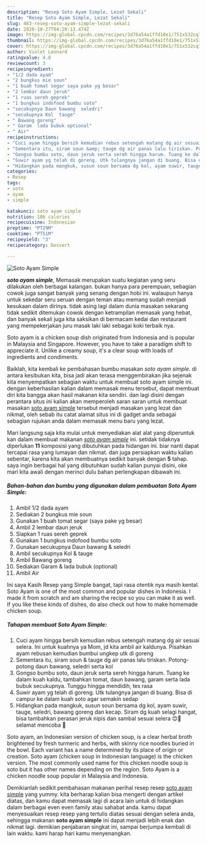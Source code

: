 ```yaml
---
description: "Resep Soto Ayam Simple, Lezat Sekali"
title: "Resep Soto Ayam Simple, Lezat Sekali"
slug: 463-resep-soto-ayam-simple-lezat-sekali
date: 2020-10-27T04:20:13.474Z
image: https://img-global.cpcdn.com/recipes/3d76a54a1ffd10e1/751x532cq70/soto-ayam-simple-foto-resep-utama.jpg
thumbnail: https://img-global.cpcdn.com/recipes/3d76a54a1ffd10e1/751x532cq70/soto-ayam-simple-foto-resep-utama.jpg
cover: https://img-global.cpcdn.com/recipes/3d76a54a1ffd10e1/751x532cq70/soto-ayam-simple-foto-resep-utama.jpg
author: Violet Leonard
ratingvalue: 4.8
reviewcount: 3
recipeingredient:
- "1/2 dada ayam"
- "2 bungkus mie soun"
- "1 buah tomat segar saya pake yg besar"
- "2 lembar daun jeruk"
- "1 ruas sereh geprek"
- "1 bungkus indofood bumbu soto"
- "secukupnya Daun bawang  seledri"
- "secukupnya Kol  tauge"
- " Bawang goreng"
- " Garam  lada bubuk optional"
- " Air"
recipeinstructions:
- "Cuci ayam hingga bersih kemudian rebus setengah matang dg air sesuai selera. Ini untuk kuahnya ya Mom, jd kita ambil air kaldunya. Pisahkan ayam rebusan kemudian bumbui ungkep utk di goreng"
- "Sementara itu, siram soun &amp; tauge dg air panas lalu tiriskan. Potong-potong daun bawang, seledri serta kol"
- "Gongso bumbu soto, daun jeruk serta sereh hingga harum. Tuang ke dalam kuah kaldu, tambahkan tomat, daun bawang, garam serta lada bubuk secukupnya. Tunggu hingga mendidih, tes rasa"
- "Suwir ayam yg telah di goreng. Utk tulangnya jangan di buang. Bisa di campur ke dalam kuah soto agar semakin sedap"
- "Hidangkan pada mangkuk, susun soun bersama dg kol, ayam suwir, tauge, seledri, bawang goreng dan kecap. Siram dg kuah selagi hangat, bisa tambahkan perasan jeruk nipis dan sambal sesuai selera 😊🤗 selamat mencoba 🙏"
categories:
- Resep
tags:
- soto
- ayam
- simple

katakunci: soto ayam simple 
nutrition: 186 calories
recipecuisine: Indonesian
preptime: "PT29M"
cooktime: "PT51M"
recipeyield: "3"
recipecategory: Dessert

---
```



![Soto Ayam Simple](https://img-global.cpcdn.com/recipes/3d76a54a1ffd10e1/751x532cq70/soto-ayam-simple-foto-resep-utama.jpg)

<b><i>soto ayam simple</i></b>, Memasak merupakan suatu kegiatan yang seru dilakukan oleh berbagai kalangan. bukan hanya para perempuan, sebagian cowok juga sangat banyak yang senang dengan hobi ini. walaupun hanya untuk sekedar seru seruan dengan teman atau memang sudah menjadi kesukaan dalam dirinya. tidak asing lagi dalam dunia masakan sekarang tidak sedikit ditemukan cowok dengan ketrampilan memasak yang hebat, dan banyak sekali juga kita saksikan di bermacam kedai dan restaurant yang mempekerjakan juru masak laki laki sebagai koki terbaik nya.

Soto ayam is a chicken soup dish originated from Indonesia and is popular in Malaysia and Singapore. However, you have to take a paradigm shift to appreciate it. Unlike a creamy soup, it&#39;s a clear soup with loads of ingredients and condiments.

Baiklah, kita kembali ke pembahasan bumbu masakan <i>soto ayam simple</i>. di antara kesibukan kita, bisa jadi akan terasa menggembirakan jika sejenak kita menyempatkan sebagian waktu untuk membuat soto ayam simple ini. dengan keberhasilan kalian dalam memasak menu tersebut, dapat membuat diri kita bangga akan hasil makanan kita sendiri. dan lagi disini dengan perantara situs ini kalian akan memperoleh saran saran untuk membuat masakan <u>soto ayam simple</u> tersebut menjadi masakan yang lezat dan nikmat, oleh sebab itu catat alamat situs ini di gadget anda sebagai sebagian rujukan anda dalam memasak menu baru yang lezat.


Mari langsung saja kita mulai untuk menyediakan alat alat yang diperuntuk kan dalam membuat makanan <u><i>soto ayam simple</i></u> ini. setidak tidaknya diperlukan <b>11</b> komposisi yang dibutuhkan pada hidangan ini. biar nanti dapat tercapai rasa yang lumayan dan nikmat. dan juga persiapkan waktu kalian sebentar, karena kita akan membuatnya sedikit banyak dengan <b>5</b> tahap. saya ingin berbagai hal yang dibutuhkan sudah kalian punyai disini, oke mari kita awali dengan merinci dulu bahan perlengkapan dibawah ini.

<!--inarticleads1-->

##### Bahan-bahan dan bumbu yang digunakan dalam pembuatan Soto Ayam Simple:

1. Ambil 1/2 dada ayam
1. Sediakan 2 bungkus mie soun
1. Gunakan 1 buah tomat segar (saya pake yg besar)
1. Ambil 2 lembar daun jeruk
1. Siapkan 1 ruas sereh geprek
1. Gunakan 1 bungkus indofood bumbu soto
1. Gunakan secukupnya Daun bawang &amp; seledri
1. Ambil secukupnya Kol &amp; tauge
1. Ambil  Bawang goreng
1. Sediakan  Garam &amp; lada bubuk (optional)
1. Ambil  Air


Ini saya Kasih Resep yang Simple bangat, tapi rasa otentik nya masih kental. Soto Ayam is one of the most common and popular dishes in Indonesia. I made it from scratch and am sharing the recipe so you can make it as well. If you like these kinds of dishes, do also check out how to make homemade chicken soup. 

<!--inarticleads2-->

##### Tahapan membuat Soto Ayam Simple:

1. Cuci ayam hingga bersih kemudian rebus setengah matang dg air sesuai selera. Ini untuk kuahnya ya Mom, jd kita ambil air kaldunya. Pisahkan ayam rebusan kemudian bumbui ungkep utk di goreng
1. Sementara itu, siram soun &amp; tauge dg air panas lalu tiriskan. Potong-potong daun bawang, seledri serta kol
1. Gongso bumbu soto, daun jeruk serta sereh hingga harum. Tuang ke dalam kuah kaldu, tambahkan tomat, daun bawang, garam serta lada bubuk secukupnya. Tunggu hingga mendidih, tes rasa
1. Suwir ayam yg telah di goreng. Utk tulangnya jangan di buang. Bisa di campur ke dalam kuah soto agar semakin sedap
1. Hidangkan pada mangkuk, susun soun bersama dg kol, ayam suwir, tauge, seledri, bawang goreng dan kecap. Siram dg kuah selagi hangat, bisa tambahkan perasan jeruk nipis dan sambal sesuai selera 😊🤗 selamat mencoba 🙏


Soto ayam, an Indonesian version of chicken soup, is a clear herbal broth brightened by fresh turmeric and herbs, with skinny rice noodles buried in the bowl. Each variant has a name determined by its place of origin or creation. Soto ayam (chicken soup in Indonesian language) is the chicken version. The most commonly used name for this chicken noodle soup is soto but it has other names depending on the region. Soto Ayam is a chicken noodle soup popular in Malaysia and Indonesia. 

Demikianlah sedikit pembahasan makanan perihal resep resep <u>soto ayam simple</u> yang yummy. kita berharap kalian bisa mengerti dengan artikel diatas, dan kamu dapat memasak lagi di acara lain untuk di hidangkan dalam berbagai even even family atau sahabat anda. kamu dapat menyesuaikan resep resep yang tertulis diatas sesuai dengan selera anda, sehingga makanan <b>soto ayam simple</b> ini dapat menjadi lebih enak dan nikmat lagi. demikian penjabaran singkat ini, sampai berjumpa kembali di lain waktu. kami harap hari kamu menyenangkan.

